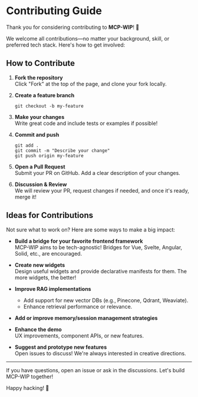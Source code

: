# Contributing Guide

Thank you for considering contributing to **MCP-WIP**! 🚀

We welcome all contributions—no matter your background, skill, or preferred tech stack. Here's how to get involved:

## How to Contribute

1. **Fork the repository**  
   Click "Fork" at the top of the page, and clone your fork locally.

2. **Create a feature branch**  
   ```
   git checkout -b my-feature
   ```

3. **Make your changes**  
   Write great code and include tests or examples if possible!

4. **Commit and push**
   ```
   git add .
   git commit -m "Describe your change"
   git push origin my-feature
   ```

5. **Open a Pull Request**  
   Submit your PR on GitHub. Add a clear description of your changes.

6. **Discussion & Review**  
   We will review your PR, request changes if needed, and once it's ready, merge it!

## Ideas for Contributions

Not sure what to work on? Here are some ways to make a big impact:

- **Build a bridge for your favorite frontend framework**  
  MCP-WIP aims to be tech-agnostic! Bridges for Vue, Svelte, Angular, Solid, etc., are encouraged.

- **Create new widgets**  
  Design useful widgets and provide declarative manifests for them. The more widgets, the better!

- **Improve RAG implementations**
  - Add support for new vector DBs (e.g., Pinecone, Qdrant, Weaviate).
  - Enhance retrieval performance or relevance.

- **Add or improve memory/session management strategies**

- **Enhance the demo**  
  UX improvements, component APIs, or new features.

- **Suggest and prototype new features**  
  Open issues to discuss! We're always interested in creative directions.

---

If you have questions, open an issue or ask in the discussions. Let's build MCP-WIP together!

Happy hacking! 🎉

